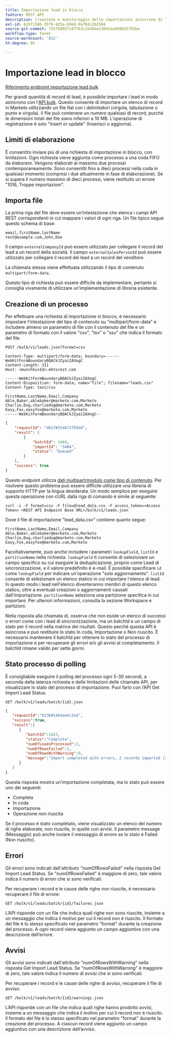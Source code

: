 ```yaml
---
title: Importazione lead in blocco
feature: REST API
description: Creazione e monitoraggio delle importazioni asincrone di lead in blocco in Marketo con file CSV TSV o SSV.
exl-id: 615f158b-35f9-425a-b568-0a7041262504
source-git-commit: 7557b9957c87f63c2646be13842ea450035792be
workflow-type: tm+mt
source-wordcount: '812'
ht-degree: 0%

---
```


# Importazione lead in blocco

[Riferimento endpoint importazione lead bulk](https://developer.adobe.com/marketo-apis/api/mapi/#tag/Bulk-Import-Leads)

Per grandi quantità di record di lead, è possibile importare i lead in modo asincrono con l&#39;[API bulk](https://developer.adobe.com/marketo-apis/api/mapi/#tag/Bulk-Import-Leads/operation/importLeadUsingPOST). Questo consente di importare un elenco di record in Marketo utilizzando un file flat con i delimitatori (virgola, tabulazione o punto e virgola). Il file può contenere un numero qualsiasi di record, purché le dimensioni totali del file siano inferiori a 10 MB. L&#39;operazione di registrazione è solo &quot;insert or update&quot; (Inserisci o aggiorna).

## Limiti di elaborazione

È consentito inviare più di una richiesta di importazione in blocco, con limitazioni. Ogni richiesta viene aggiunta come processo a una coda FIFO da elaborare. Vengono elaborati al massimo due processi contemporaneamente. Sono consentiti fino a dieci processi nella coda in qualsiasi momento (compresi i due attualmente in fase di elaborazione). Se si supera il numero massimo di dieci processi, viene restituito un errore &quot;1016, Troppe importazioni&quot;.

## Importa file

La prima riga del file deve essere un’intestazione che elenca i campi API REST corrispondenti in cui mappare i valori di ogni riga. Un file tipico segue questo schema di base:

```
email,firstName,lastName
test@example.com,John,Doe
```

Il campo `externalCompanyId` può essere utilizzato per collegare il record del lead a un record della società. Il campo `externalSalesPersonId` può essere utilizzato per collegare il record del lead a un record del venditore.

La chiamata stessa viene effettuata utilizzando il tipo di contenuto `multipart/form-data`.

Questo tipo di richiesta può essere difficile da implementare, pertanto si consiglia vivamente di utilizzare un’implementazione di libreria esistente.

## Creazione di un processo

Per effettuare una richiesta di importazione in blocco, è necessario impostare l’intestazione del tipo di contenuto su &quot;multipart/form-data&quot; e includere almeno un parametro di file con il contenuto del file e un parametro di formato con il valore &quot;csv&quot;, &quot;tsv&quot; o &quot;ssv&quot; che indica il formato del file.

```
POST /bulk/v1/leads.json?format=csv
```

```
Content-Type: multipart/form-data; boundary=------WebKitFormBoundaryBQACkJZyaiIAXogC
Content-Length: 311
Host: <munchkinId>.mktorest.com
```

```
------WebKitFormBoundaryBQACkJZyaiIAXogC
Content-Disposition: form-data; name="file"; filename="leads.csv"
Content-Type: text/csv

FirstName,LastName,Email,Company
Able,Baker,ablebaker@marketo.com,Marketo
Charlie,Dog,charliedog@marketo.com,Marketo
Easy,Fox,easyfox@marketo.com,Marketo
------WebKitFormBoundaryBQACkJZyaiIAXogC--
```

```json
{
    "requestId": "d01f#15d672f8560",
    "result": [
        {
            "batchId": 3404,
            "importId": "3404",
            "status": "Queued"
        }
    ],
    "success": true
}
```

Questo endpoint utilizza [dati multipart/modulo come tipo di contenuto](https://www.w3.org/Protocols/rfc1341/7_2_Multipart.html). Per risolvere questo problema può essere difficile utilizzare una libreria di supporto HTTP per la lingua desiderata. Un modo semplice per eseguire questa operazione con cURL dalla riga di comando è simile al seguente:

```
curl -i -F format=csv -F file=@lead_data.csv -F access_token=<Access Token> <REST API Endpoint Base URL>/bulk/v1/leads.json
```

Dove il file di importazione &quot;lead_data.csv&quot; contiene quanto segue:

```
FirstName,LastName,Email,Company
Able,Baker,ablebaker@marketo.com,Marketo
Charlie,Dog,charliedog@marketo.com,Marketo
Easy,Fox,easyfox@marketo.com,Marketo
```

Facoltativamente, puoi anche includere i parametri `lookupField`, `listId` e `partitionName` nella richiesta. `lookupField` ti consente di selezionare un campo specifico su cui eseguire la deduplicazione, proprio come Lead di sincronizzazione, e il valore predefinito è e-mail. È possibile specificare `id` come `lookupField` per indicare un&#39;operazione &quot;solo aggiornamento&quot;. `listId` consente di selezionare un elenco statico in cui importare l&#39;elenco di lead. In questo modo i lead nell&#39;elenco diventeranno membri di questo elenco statico, oltre a eventuali creazioni o aggiornamenti causati dall&#39;importazione. `partitionName` seleziona una partizione specifica in cui importare. Per ulteriori informazioni, consulta la sezione Workspace e partizioni.

Nella risposta alla chiamata di, osserva che non esiste un elenco di successi o errori come con i lead di sincronizzazione, ma un batchId e un campo di stato per il record nella matrice dei risultati. Questo perché questa API è asincrona e può restituire lo stato In coda, Importazione o Non riuscito. È necessario mantenere il batchId per ottenere lo stato del processo di importazione e per recuperare gli errori e/o gli avvisi al completamento. Il batchId rimane valido per sette giorni.

## Stato processo di polling

È consigliabile eseguire il polling del processo ogni 5-30 secondi, a seconda della latenza richiesta e delle limitazioni delle chiamate API, per visualizzare lo stato del processo di importazione. Puoi farlo con l’API Get Import Lead Status.

```
GET /bulk/v1/leads/batch/{id}.json
```

```json
{
   "requestId":"8136#146daebc2ed",
   "success":true,
   "result":[
      {
         "batchId":1022,
         "status":"Complete",
         "numOfLeadsProcessed":2,
         "numOfRowsFailed":1,
         "numOfRowsWithWarning":0,
         "message":"Import completed with errors, 2 records imported (2 members), 1 failed"
      }
   ]
}
```

Questa risposta mostra un’importazione completata, ma lo stato può essere uno dei seguenti:

- Completa
- In coda
- Importazione
- Operazione non riuscita

Se il processo è stato completato, viene visualizzato un elenco del numero di righe elaborate, non riuscite, in quelle con avvisi. Il parametro message (Messaggio) può anche inviare il messaggio di errore se lo stato è Failed (Non riuscito).

## Errori

Gli errori sono indicati dall&#39;attributo &quot;numOfRowsFailed&quot; nella risposta Get Import Lead Status. Se &quot;numOfRowsFailed&quot; è maggiore di zero, tale valore indica il numero di errori che si sono verificati.

Per recuperare i record e le cause delle righe non riuscite, è necessario recuperare il file di errore:

```
GET /bulk/v1/leads/batch/{id}/failures.json
```

L’API risponde con un file che indica quali righe non sono riuscite, insieme a un messaggio che indica il motivo per cui il record non è riuscito. Il formato del file è lo stesso specificato nel parametro &quot;format&quot; durante la creazione del processo. A ogni record viene aggiunto un campo aggiuntivo con una descrizione dell’errore.

## Avvisi

Gli avvisi sono indicati dall&#39;attributo &quot;numOfRowsWithWarning&quot; nella risposta Get Import Lead Status. Se &quot;numOfRowsWithWarning&quot; è maggiore di zero, tale valore indica il numero di avvisi che si sono verificati.

Per recuperare i record e le cause delle righe di avviso, recuperare il file di avviso:

```
GET /bulk/v1/leads/batch/{id}/warnings.json
```

L’API risponde con un file che indica quali righe hanno prodotto avvisi, insieme a un messaggio che indica il motivo per cui il record non è riuscito. Il formato del file è lo stesso specificato nel parametro &quot;format&quot; durante la creazione del processo. A ciascun record viene aggiunto un campo aggiuntivo con una descrizione dell’avviso.
